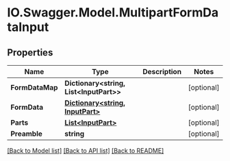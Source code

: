 # IO.Swagger.Model.MultipartFormDataInput
## Properties

Name | Type | Description | Notes
------------ | ------------- | ------------- | -------------
**FormDataMap** | **Dictionary&lt;string, List&lt;InputPart&gt;&gt;** |  | [optional] 
**FormData** | [**Dictionary&lt;string, InputPart&gt;**](InputPart.md) |  | [optional] 
**Parts** | [**List&lt;InputPart&gt;**](InputPart.md) |  | [optional] 
**Preamble** | **string** |  | [optional] 

[[Back to Model list]](../README.md#documentation-for-models) [[Back to API list]](../README.md#documentation-for-api-endpoints) [[Back to README]](../README.md)

